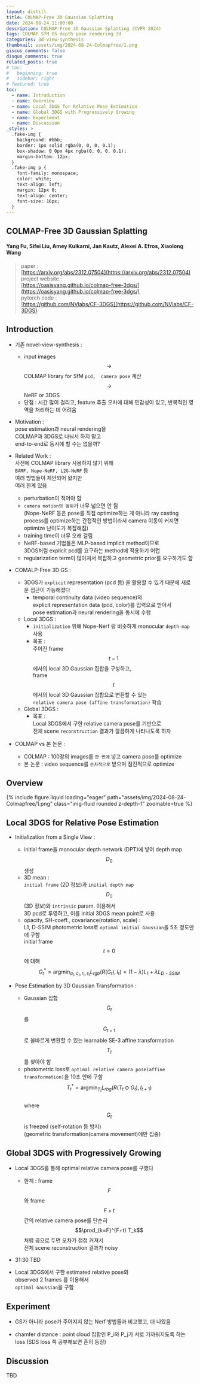 ```yaml
---
layout: distill
title: COLMAP-Free 3D Gaussian Splatting
date: 2024-08-24 11:00:00
description: COLMAP-Free 3D Gaussian Splatting (CVPR 2024)
tags: COLMAP SfM GS depth pose rendering 3d
categories: 3d-view-synthesis
thumbnail: assets/img/2024-08-24-Colmapfree/1.png
giscus_comments: false
disqus_comments: true
related_posts: true
# toc:
#   beginning: true
#   sidebar: right
# featured: true
toc:
  - name: Introduction
  - name: Overview
  - name: Local 3DGS for Relative Pose Estimation
  - name: Global 3DGS with Progressively Growing
  - name: Experiment
  - name: Discussion
_styles: >
  .fake-img {
    background: #bbb;
    border: 1px solid rgba(0, 0, 0, 0.1);
    box-shadow: 0 0px 4px rgba(0, 0, 0, 0.1);
    margin-bottom: 12px;
  }
  .fake-img p {
    font-family: monospace;
    color: white;
    text-align: left;
    margin: 12px 0;
    text-align: center;
    font-size: 16px;
  }
---
```


## COLMAP-Free 3D Gaussian Splatting

#### Yang Fu, Sifei Liu, Amey Kulkarni, Jan Kautz, Alexei A. Efros, Xiaolong Wang

> paper :  
[https://arxiv.org/abs/2312.07504](https://arxiv.org/abs/2312.07504)  
project website :  
[https://oasisyang.github.io/colmap-free-3dgs/](https://oasisyang.github.io/colmap-free-3dgs/)  
pytorch code :  
[https://github.com/NVlabs/CF-3DGS](https://github.com/NVlabs/CF-3DGS)  

## Introduction

- 기존 novel-view-synthesis :  
  - input images  
  $$\rightarrow$$ COLMAP library for SfM `pcd,  camera pose` 계산  
  $$\rightarrow$$ NeRF or 3DGS  
  - 단점 : 시간 많이 걸리고, feature 추출 오차에 대해 민감성이 있고, 반복적인 영역을 처리하는 데 어려움

- Motivation :  
pose estimation과 neural rendering을  
COLMAP과 3DGS로 나눠서 하지 말고  
end-to-end로 동시에 할 수는 없을까?

- Related Work :  
사전에 COLMAP library 사용하지 않기 위해  
`BARF, Nope-NeRF, L2G-NeRF` 등  
여러 방법들이 제안되어 왔지만  
여러 한계 있음  
  - perturbation이 적어야 함
  - `camera motion의 범위`가 너무 넓으면 안 됨  
  (Nope-NeRF 등은 pose를 직접 optimize하는 게 아니라 ray casting process를 optimize하는 간접적인 방법이라서 camera 이동이 커지면 optimize 난이도가 복잡해짐)
  - training time이 너무 오래 걸림
  - NeRF-based 기법들은 MLP-based implicit method이므로  
  3DGS처럼 explicit pcd를 요구하는 method에 적용하기 어렵
  - regularization term이 많아져서 복잡하고 geometric prior를 요구하기도 함

- COMALP-Free 3D GS :  
  - 3DGS가 `explicit` representation (pcd 등) 을 활용할 수 있기 때문에 새로운 접근이 가능해졌다  
    - temporal continuity data (video sequence)와  
    explicit representation data (pcd, color)를 입력으로 받아서  
    pose estimation과 neural rendering을 동시에 수행  
  - Local 3DGS :  
    - `initialization` 위해 Nope-Nerf 랑 비슷하게 monocular `depth-map` 사용
    - 목표 :  
    주어진 frame $$t-1$$ 에서의 local 3D Gaussian 집합을 구성하고,  
    frame $$t$$ 에서의 local 3D Gaussian 집합으로 변환할 수 있는  
    `relative camera pose (affine transformation)` 학습 
  - Global 3DGS :  
    - 목표 :  
    Local 3DGS에서 구한 relative camera pose를 기반으로  
    전체 scene `reconstruction` 결과가 깔끔하게 나타나도록 하자

- COLMAP vs 본 논문 :  
  - COLMAP : 100장의 images를 `한 번에` 넣고 camera pose를 optimize
  - 본 논문 : video sequence를 `순차적으로` 받으며 점진적으로 optimize

## Overview

<div class="row mt-3">
    <div class="col-sm mt-3 mt-md-0">
        {% include figure.liquid loading="eager" path="assets/img/2024-08-24-Colmapfree/1.png" class="img-fluid rounded z-depth-1" zoomable=true %}
    </div>
</div>

## Local 3DGS for Relative Pose Estimation

- Initialization from a Single View :  
  - initial frame을 monocular depth network (DPT)에 넣어 depth map $$D_0$$ 생성
  - 3D mean :  
  `initial frame` (2D 정보)과 `initial depth map` $$D_0$$ (3D 정보)와 `intrinsic` param. 이용해서  
  3D pcd로 투영하고, 이를 initial 3DGS mean point로 사용
  - opacity, SH-coeff., covariance(rotation, scale) :  
  L1, D-SSIM photometric loss로 `optimal initial Gaussian`을 5초 정도만에 구함  
  initial frame $$t = 0$$ 에 대해  
  $$G_t^{\ast} = \text{argmin}_{\alpha_{t}, c_t, r_t, s_t} L_{rgb}(R(G_t), I_t) = (1 - \lambda) L_1 + \lambda L_{D-SSIM}$$  

- Pose Estimation by 3D Gaussian Transformation :  
  - Gaussian 집합 $$G_t$$ 를 $$G_{t+1}$$ 로 올바르게 변환할 수 있는 learnable SE-3 affine transformation $$T_t$$ 를 찾아야 함  
  - photometric loss로 `optimal relative camera pose(affine transformation)`을 10초 안에 구함  
  $$T_t^{\ast} = \text{argmin}_{T_t} L_{rbg} (R(T_t \odot G_t), I_{t+1})$$  
  where $$G_t$$ is freezed (self-rotation 등 방지)  
  (geometric transformation(camera movement)에만 집중)

## Global 3DGS with Progressively Growing

- Local 3DGS를 통해 optimal relative camera pose를 구했다  
  - 한계 : frame $$F$$ 와 frame $$F+t$$ 간의 relative camera pose를 단순히 $$\prod_{k=F}^{F+t} T_k$$ 처럼 곱으로 두면 오차가 점점 커져서  
  전체 scene reconstruction 결과가 noisy  

- 31:30 TBD

- Local 3DGS에서 구한 estimated relative pose와  
observed 2 frames 를 이용해서  
`optimal Gaussian`을 구함

## Experiment

- GS가 아니라 pose가 주어지지 않는 Nerf 방법들과 비교했고, 더 나았음

- chamfer distance : point cloud 집합인 P_i와 P_j가 서로 가까워지도록 하는 loss (SDS loss 쪽 공부해보면 흔히 등장)

## Discussion

TBD